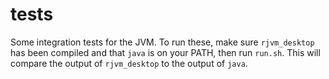 # tests

Some integration tests for the JVM. To run these, make sure `rjvm_desktop` has been compiled and that `java` is on your PATH, then run `run.sh`. This will compare the output of `rjvm_desktop` to the output of `java`.
